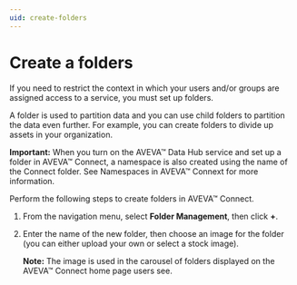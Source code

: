 ```yaml
---
uid: create-folders
---
```


# Create a folders

If you need to restrict the context in which your users and/or groups are assigned access to a service, you must set up folders. 

A folder is used to partition data and you can use child folders to partition the data even further. For example, you can create folders to divide up assets in your organization. <!--Do these partitions usually exist for a customer to represent different regions or something else?-->

**Important:** When you turn on the AVEVA™ Data Hub service and set up a folder in AVEVA™ Connect, a namespace is also created using the name of the Connect folder. See Namespaces in AVEVA™ Connext for more information.

Perform the following steps to create folders in AVEVA™ Connect.

1.	From the navigation menu, select **Folder Management**, then click **+**.

2.	Enter the name of the new folder, then choose an image for the folder (you can either upload your own or select a stock image).
    
    **Note:** The image is used in the carousel of folders displayed on the AVEVA™ Connect home page users see.
